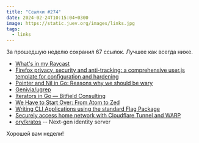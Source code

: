 ```yaml
---
title: "Ссылки #274"
date: 2024-02-24T10:15:04+0300
image: https://static.juev.org/images/links.jpg
tags: 
  - links
---
```


За прошедшую неделю сохранил 67 ссылок. Лучшее как всегда ниже.

- [What's in my Raycast](https://jahir.dev/blog/whats-in-my-raycast)
- [Firefox privacy, security and anti-tracking: a comprehensive user.js template for configuration and hardening](https://github.com/arkenfox/user.js)
- [Pointer and Nil in Go: Reasons why we should be wary](https://dev.to/labasubagia/pointer-and-nil-in-go-reasons-why-we-should-be-wary-1en1)
- [Genivia/ugrep](https://github.com/Genivia/ugrep)
- [Iterators in Go — Bitfield Consulting](https://bitfieldconsulting.com/golang/iterators)
- [We Have to Start Over: From Atom to Zed](https://zed.dev/blog/we-have-to-start-over)
- [Writing CLI Applications using the standard Flag Package](http://yet-another-dev-blog.me/content/pages/blog/cli.html)
- [Securely access home network with Cloudflare Tunnel and WARP](https://simplyexplained.com/blog/securely-access-home-network-with-Cloudflare-Tunnel-and-WARP/)
- [ory/kratos](https://github.com/ory/kratos) -- Next-gen identity server

Хорошей вам недели!
